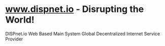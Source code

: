 # www.dispnet.io - Disrupting the World!
DISPnet.io Web Based Main System
Global Decentralized Internet Service Provider
